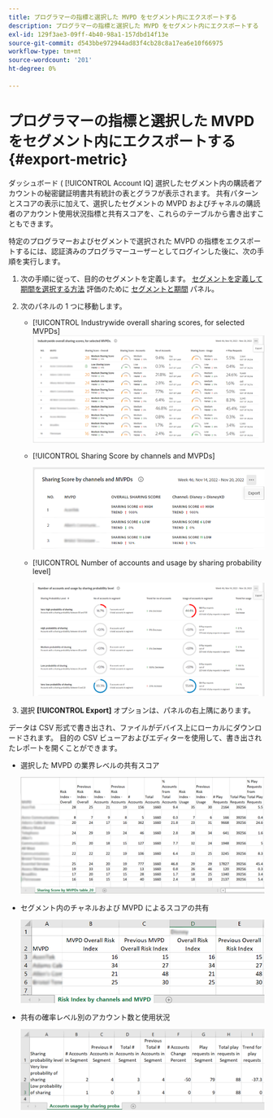 ```yaml
---
title: プログラマーの指標と選択した MVPD をセグメント内にエクスポートする
description: プログラマーの指標と選択した MVPD をセグメント内にエクスポートする
exl-id: 129f3ae3-09ff-4b40-98a1-157dbd14f13e
source-git-commit: d543bbe972944ad83f4cb28c8a17ea6e10f66975
workflow-type: tm+mt
source-wordcount: '201'
ht-degree: 0%

---
```


# プログラマーの指標と選択した MVPD をセグメント内にエクスポートする {#export-metric}

ダッシュボード ( [!UICONTROL Account IQ] 選択したセグメント内の購読者アカウントの秘密鍵証明書共有統計の表とグラフが表示されます。 共有パターンとスコアの表示に加えて、選択したセグメントの MVPD およびチャネルの購読者のアカウント使用状況指標と共有スコアを、これらのテーブルから書き出すこともできます。

特定のプログラマーおよびセグメントで選択された MVPD の指標をエクスポートするには、認証済みのプログラマーユーザーとしてログインした後に、次の手順を実行します。

1. 次の手順に従って、目的のセグメントを定義します。 [セグメントを定義して期間を選択する方法](/help/accountiq/howto-select-segment-timeframe.md) 評価のために [セグメントと期間](/help/accountiq/segments-timeframe.md) パネル。

1. 次のパネルの 1 つに移動します。

   * [!UICONTROL Industrywide overall sharing scores, for selected MVPDs]
     ![](assets/ind-sharpanel-export-option.png)

   * [!UICONTROL Sharing Score by channels and MVPDs]

     ![](assets/sharscorepanel-export-option.png)

   * [!UICONTROL Number of accounts and usage by sharing probability level]

     ![](assets/usage-panel-export-option.png)

1. 選択 **[!UICONTROL Export]** オプションは、パネルの右上隅にあります。

データは CSV 形式で書き出され、ファイルがデバイス上にローカルにダウンロードされます。 目的の CSV ビューアおよびエディターを使用して、書き出されたレポートを開くことができます。

* 選択した MVPD の業界レベルの共有スコア

  ![](assets/export-ind-sharing-score.png)

* セグメント内のチャネルおよび MVPD によるスコアの共有

  ![](assets/export-risk-index-by-mvpdchannels.png)

* 共有の確率レベル別のアカウント数と使用状況

  ![](assets/export-acc-usage.png)
